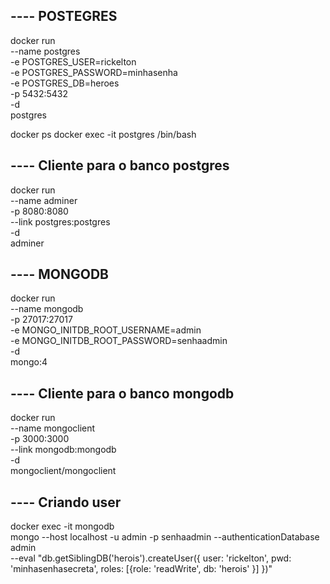 ## ---- POSTEGRES
docker run \
    --name postgres \
    -e POSTGRES_USER=rickelton \
    -e POSTGRES_PASSWORD=minhasenha \
    -e POSTGRES_DB=heroes \
    -p 5432:5432 \
    -d \
    postgres

docker ps
docker exec -it postgres /bin/bash

## ---- Cliente para o banco postgres
docker run \
    --name adminer \
    -p 8080:8080 \
    --link postgres:postgres \
    -d \
    adminer

## ---- MONGODB
docker run \
    --name mongodb \
    -p 27017:27017 \
    -e MONGO_INITDB_ROOT_USERNAME=admin \
    -e MONGO_INITDB_ROOT_PASSWORD=senhaadmin \
    -d \
    mongo:4

## ---- Cliente para o banco mongodb
docker run \
    --name mongoclient \
    -p 3000:3000 \
    --link mongodb:mongodb \
    -d \
    mongoclient/mongoclient

## ---- Criando user
docker exec -it mongodb \
    mongo --host localhost -u admin -p senhaadmin --authenticationDatabase admin \
    --eval "db.getSiblingDB('herois').createUser({ user: 'rickelton', pwd: 'minhasenhasecreta', roles: [{role: 'readWrite', db: 'herois' }] })"